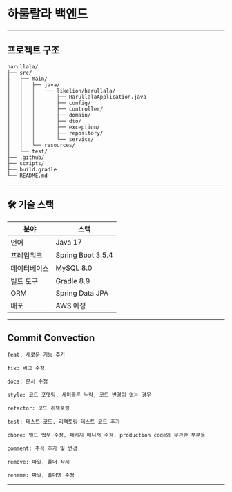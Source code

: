 # 하룰랄라 백엔드

---
## 프로젝트 구조

```text
harullala/
├── src/
│   ├── main/
│   │   ├── java/
│   │   │   └── likelion/harullala/
│   │   │       ├── HarullalaApplication.java
│   │   │       ├── config/         
│   │   │       ├── controller/     
│   │   │       ├── domain/         
│   │   │       ├── dto/            
│   │   │       ├── exception/      
│   │   │       ├── repository/     
│   │   │       └── service/        
│   │   └── resources/              
│   └── test/                     
├── .github/                      
├── scripts/                      
├── build.gradle                     
└── README.md
```
---

## 🛠️ 기술 스택

| 분야     | 스택                |
|--------|-------------------|
| 언어     | Java 17           |
| 프레임워크  | Spring Boot 3.5.4 |
| 데이터베이스 | MySQL 8.0         |
| 빌드 도구  | Gradle 8.9        |
| ORM    | Spring Data JPA   |
| 배포     | AWS 예정            |

---
## Commit Convection
```
feat: 새로운 기능 추가

fix: 버그 수정

docs: 문서 수정

style: 코드 포맷팅, 세미콜론 누락, 코드 변경이 없는 경우

refactor: 코드 리팩토링

test: 테스트 코드, 리팩토링 테스트 코드 추가

chore: 빌드 업무 수정, 패키지 매니저 수정, production code와 무관한 부분들

comment: 주석 추가 및 변경

remove: 파일, 폴더 삭제

rename: 파일, 폴더명 수정
```
---